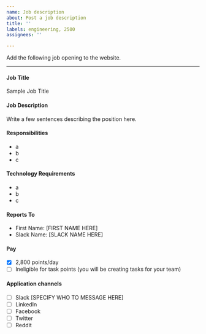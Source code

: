 ```yaml
---
name: Job description
about: Post a job description
title: ''
labels: engineering, 2500
assignees: ''

---
```


Add the following job opening to the website.

***

#### Job Title
Sample Job Title

#### Job Description
Write a few sentences describing the position here.

#### Responsibilities
- a
- b
- c

#### Technology Requirements
- a
- b
- c

#### Reports To
- First Name: [FIRST NAME HERE]
- Slack Name: [SLACK NAME HERE]

#### Pay
- [x] 2,800 points/day
- [ ] Ineligible for task points (you will be creating tasks for your team)

#### Application channels
- [ ] Slack [SPECIFY WHO TO MESSAGE HERE]
- [ ] LinkedIn
- [ ] Facebook
- [ ] Twitter
- [ ] Reddit
